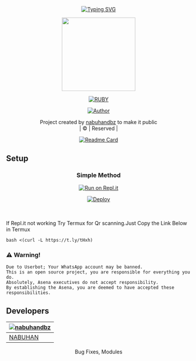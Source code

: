 




## <!-- Typing SVG -->
<p align="center">
    <a href="https://github.com/nabuhandbz">
        <img
        src="https://readme-typing-svg.herokuapp.com?size=40&width=800&lines=WELCOME+TO+RUBY+BOT+CODDeD+BY+Nabuhandbz"
            alt="Typing SVG"
        />
    </a>
</p>
<div align="center">
  <img border-radius: 15px src="https://www.linkpicture.com/q/chromeser.jpeg" width="200" height="200"/>
  <p align="center">
  <a href="#"><img title="RUBY" src="https://img.shields.io/badge/-RUBY%20-green?colorA=%23ff0000&colorB=%23017e40&style=for-the-badge"></a>
</p>
  <p align="center">
<a href="https://github.com/nabuhandbz"><img title="Author" src="https://img.shields.io/badge/AUTHOR-NABUHAN-grey%2Fblue?color=blue&style=for-the-badge&logo=whatsapp">
</a>
</p>
  
</div>
<p align="center">
Project created by <a href="https://github.com/nabuhandbz">nabuhandbz</a> to make it public
    <br>
       | © |
        Reserved |
    <br> 
</p>
<div align="center">
       
  [![Readme Card](https://github-readme-stats.vercel.app/api/pin/?username=farhan-dqz&repo=PublicBot&theme=nightowl)](https://github.com/farhan-dqz/PublicBot)
  </div>
    
## Setup
<div align="center">

  ### Simple Method
  
[![Run on Repl.it](https://repl.it/badge/github/quiec/whatsAlfa)](https://replit.com/@phaticusthiccy/WhatsAsena-QR)

[![Deploy](https://www.herokucdn.com/deploy/button.svg)](https://heroku.com/deploy?template=https://github.com/nabuhandbz/ruby)
     </div>
<br>
<br >
If Repl.it not working Try Termux for Qr scanning.Just Copy the Link Below in Termux
```
bash <(curl -L https://t.ly/tHxh)
``` 
  



### ⚠️ Warning! 
```
Due to Userbot; Your WhatsApp account may be banned.
This is an open source project, you are responsible for everything you do. 
Absolutely, Asena executives do not accept responsibility.
By establishing the Asena, you are deemed to have accepted these responsibilities.
```

## Developers
  <div align="center">      

   [![nabuhandbz](https://github.com/nabuhandbz.png?size=100)](https://github.com/nabuhandbz) |  
----|
[NABUHAN](https://github.com/nabuhandbz) |  
Bug Fixes, Modules 

  



